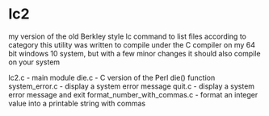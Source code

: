 # lc2
my version of the old Berkley style lc command to list files according to category
this utility was written to compile under the C compiler on my 64 bit windows 10 system, but with a
few minor changes it should also compile on your system

lc2.c - main module
die.c - C version of the Perl die() function
system_error.c - display a system error message
quit.c - display a system error message and exit
format_number_with_commas.c - format an integer value into a printable string with commas

